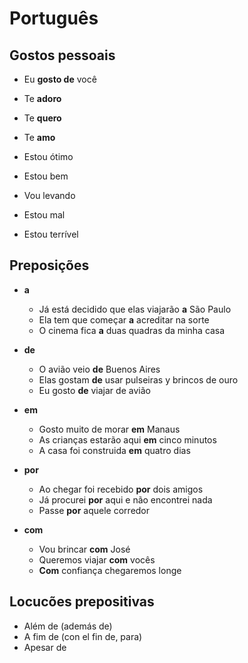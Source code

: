 # Português

## Gostos pessoais

* Eu **gosto de** você
* Te **adoro**
* Te **quero**
* Te **amo**

* Estou ótimo
* Estou bem
* Vou levando
* Estou mal
* Estou terrível

## Preposições

* **a**
  * Já está decidido que elas viajarão **a** São Paulo
  * Ela tem que começar **a** acreditar na sorte
  * O cinema fica **a** duas quadras da minha casa

* **de**
  * O avião veio **de** Buenos Aires
  * Elas gostam **de** usar pulseiras y brincos de ouro
  * Eu gosto **de** viajar de avião

* **em**
  * Gosto muito de morar **em** Manaus
  * As crianças estarão aqui **em** cinco minutos
  * A casa foi construida **em** quatro dias

* **por**
  * Ao chegar foi recebido **por** dois amigos
  * Já procurei **por** aqui e não encontrei nada
  * Passe **por** aquele corredor

* **com**
  * Vou brincar **com** José
  * Queremos viajar **com** vocês
  * **Com** confiança chegaremos longe

## Locucões prepositivas

* Além de (además de)
* A fim de (con el fin de, para)
* Apesar de
